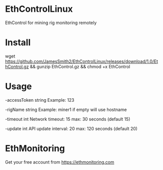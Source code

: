 # EthControlLinux
EthControl for mining rig monitoring remotely

# Install

wget https://github.com/JamesSmith2/EthControlLinux/releases/download/1.0/EthControl.gz && gunzip EthControl.gz && chmod +x EthControl

# Usage

  -accessToken string
    	Example: 123
      
  -rigName string
    	Example: miner1 if empty will use hostname

  -timeout int
    	Network timeout: 15 max: 30 seconds (default 15)

  -update int
    	API update interval: 20 max: 120 seconds (default 20)

# EthMonitoring

Get your free account from https://ethmonitoring.com
